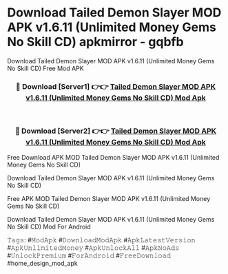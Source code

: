# Download Tailed Demon Slayer MOD APK v1.6.11 (Unlimited Money Gems No Skill CD) apkmirror - gqbfb
Download Tailed Demon Slayer MOD APK v1.6.11 (Unlimited Money Gems No Skill CD) Free Mod APK

<div align="center">
<h3>🔴 Download [Server1] 👉👉 <a href="https://apk-comot.site?title=Tailed_Demon_Slayer_MOD_APK_v1.6.11_(Unlimited_Money_Gems_No_Skill_CD)">Tailed Demon Slayer MOD APK v1.6.11 (Unlimited Money Gems No Skill CD) Mod Apk</a></h3><br>

<h3>🔴 Download [Server2] 👉👉 <a href="https://apk-comot.site?title=Tailed_Demon_Slayer_MOD_APK_v1.6.11_(Unlimited_Money_Gems_No_Skill_CD)">Tailed Demon Slayer MOD APK v1.6.11 (Unlimited Money Gems No Skill CD) Mod Apk</a></h3>
</div>


Free Download APK MOD Tailed Demon Slayer MOD APK v1.6.11 (Unlimited Money Gems No Skill CD)

Download Tailed Demon Slayer MOD APK v1.6.11 (Unlimited Money Gems No Skill CD) 

Free APK MOD Tailed Demon Slayer MOD APK v1.6.11 (Unlimited Money Gems No Skill CD) 

Download Tailed Demon Slayer MOD APK v1.6.11 (Unlimited Money Gems No Skill CD) Mod For Android

𝚃𝚊𝚐𝚜: #𝙼𝚘𝚍𝙰𝚙𝚔 #𝙳𝚘𝚠𝚗𝚕𝚘𝚊𝚍𝙼𝚘𝚍𝙰𝚙𝚔 #𝙰𝚙𝚔𝙻𝚊𝚝𝚎𝚜𝚝𝚅𝚎𝚛𝚜𝚒𝚘𝚗 #𝙰𝚙𝚔𝚄𝚗𝚕𝚒𝚖𝚒𝚝𝚎𝚍𝙼𝚘𝚗𝚎𝚢 #𝙰𝚙𝚔𝚄𝚗𝚕𝚘𝚌𝚔𝙰𝚕𝚕 #𝙰𝚙𝚔𝙽𝚘𝙰𝚍𝚜 #𝚄𝚗𝚕𝚘𝚌𝚔𝙿𝚛𝚎𝚖𝚒𝚞𝚖 #𝙵𝚘𝚛𝙰𝚗𝚍𝚛𝚘𝚒𝚍 #𝙵𝚛𝚎𝚎𝙳𝚘𝚠𝚗𝚕𝚘𝚊𝚍 #home_design_mod_apk